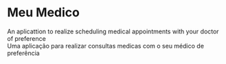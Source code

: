 # Meu Medico
An aplicattion to realize scheduling medical appointments  with your  doctor of preference 
</br>
Uma aplicação para realizar consultas medicas com o seu médico de preferência
